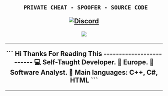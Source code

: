 <h2 align="center">
  
```sh-session
  PRIVATE CHEAT - SPOOFER - SOURCE CODE 
```

<p align="center">
    <a href="https://discord.com/users/743366901144748053">
      <img alt="Discord" src="https://img.shields.io/badge/Discord-5mzer0-7289DA?style=for-the-badge&logo=discord&logoColor=7289DA&logoWidth=10&labelColor=000'"></a>
    </a>
</p>

<p align="center">
  <a href="https://github.com/DenverCoder1/readme-typing-svg"><img src="https://readme-typing-svg.herokuapp.com?lines=Developer+of+cheats+and+Spoofers;Web+Developer;Loves+C··;Likes+Phonk;Learning%20python&center=true&width=380&height=45"></a>
</p>

<hr>
```
Hi Thanks For Reading This
-------------------------
💻 Self-Taught Developer.
🏴 Europe.
📝 Software Analyst.
🌟 Main languages: C++, C#, HTML
```
<hr>
